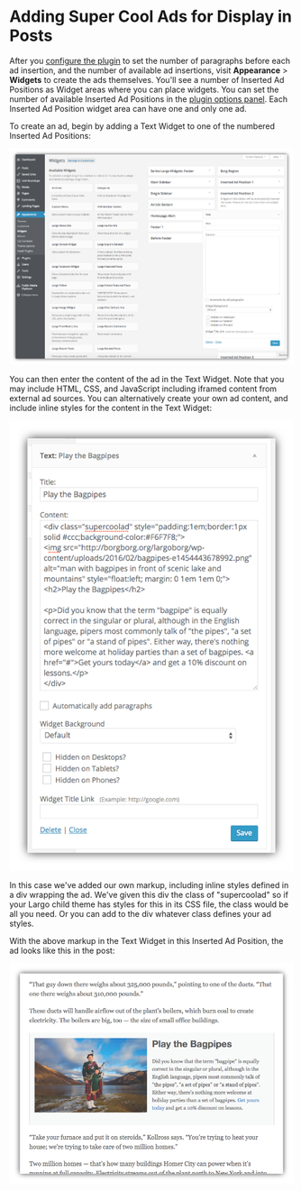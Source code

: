 # Adding Super Cool Ads for Display in Posts

After you [configure the plugin](configuration.md) to set the number of paragraphs before each ad insertion, and the number of available ad insertions, visit **Appearance** > **Widgets** to create the ads themselves. You'll see a number of Inserted Ad Positions as Widget areas where you can place widgets. You can set the number of available Inserted Ad Positions in the [plugin options panel](configuration.md). Each Inserted Ad Position widget area can have one and only one ad.

To create an ad, begin by adding a Text Widget to one of the numbered Inserted Ad Positions:

![empty text widget in an Ad Position area](./img/empty-text-widget-in-ad-position.png)

You can then enter the content of the ad in the Text Widget. Note that you may include HTML, CSS, and JavaScript including iframed content from external ad sources. You can alternatively create your own ad content, and include inline styles for the content in the Text Widget:

![ad content in the text widget](./img/scaip-ad-markup.png)

In this case we've added our own markup, including inline styles defined in a div wrapping the ad. We've given this div the class of "supercoolad" so if your Largo child theme has styles for this in its CSS file, the class would be all you need. Or you can add to the div whatever class defines your ad styles.

With the above markup in the Text Widget in this Inserted Ad Position, the ad looks like this in the post:

![advertisement for bagpipes on the post page](./img/scaip-ad-on-post.png)